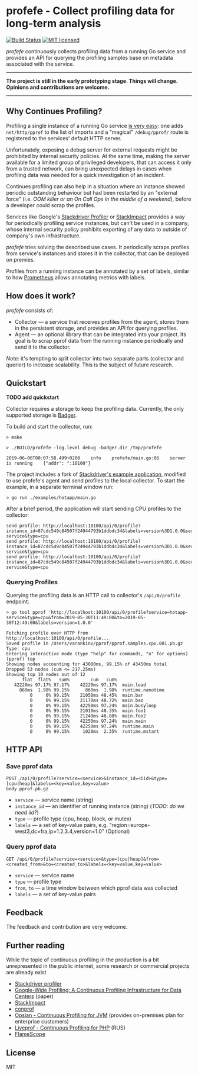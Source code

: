 # profefe - Collect profiling data for long-term analysis

[![Build Status](https://travis-ci.org/profefe/profefe.svg?branch=master)](https://travis-ci.org/profefe/profefe)
[![MIT licensed](https://img.shields.io/badge/license-MIT-blue.svg)](https://raw.githubusercontent.com/profefe/profefe/master/LICENSE)

*profefe* continuously collects profiling data from a running Go service and provides an API for querying
the profiling samples base on metadata associated with the service.

---

**The project is still in the early prototyping stage. Things will change. Opinions and contributions are welcome.**

---

## Why Continues Profiling?

Profiling a single instance of a running Go service [is very easy][1]: one adds `net/http/pprof` to the list of
imports and a "magical" `/debug/pprof/` route is registered to the services' default HTTP server.

Unfortunately, exposing a debug server for external requests might be prohibited by internal security policies.
At the same time, making the server available for a limited group of privileged developers, that can access it only
from a trusted network, can bring unexpected delays in cases when profiling data was needed for a quick investigation
of an incident.

Continues profiling can also help in a situation where an instance showed periodic outstanding behaviour but had
been restarted by an "external force" (i.e. *OOM killer or an On Call Ops in the middle of a weekend*), before
a developer could scrap the profiles.

Services like Google's [Stackdriver Profiler][2] or [StackImpact][3] provides a way for periodically profiling service
instances, but can't be used in a company, whose internal security policy prohibits exporting of any data
to outside of company's own infrastructure.

*profefe* tries solving the described use cases. It periodically scraps profiles from service's instances and stores
it in the collector, that can be deployed on premies.

Profiles from a running instance can be annotated by a set of labels, similar to how [Prometheus][4] allows
annotating metrics with labels.

## How does it work?

*profefe* consists of:

- Collector — a service that receives profiles from the agent, stores them in the persistent storage, and provides an API for querying profiles.
- Agent — an optional library that can be integrated into your project. Its goal is to scrap pprof data from the running instance periodically and send it to the collector.

*Note*: it's tempting to split collector into two separate parts (collector and querier) to inctease scalability. This
is the subject of future research.

## Quickstart

**TODO add quickstart**

Collector requires a storage to keep the profiling data. Currently, the only supported storage is [Badger](https://github.com/dgraph-io/badger).

To build and start the collector, run:

```
> make

> ./BUILD/profefe -log.level debug -badger.dir /tmp/profefe

2019-06-06T00:07:58.499+0200    info    profefe/main.go:86    server is running    {"addr": ":10100"}
```

The project includes a fork of [Stackdriver's example application][5], modified to use profefe's agent and send profiles
to the local collector.
To start the example, in a separate terminal window run:

```
> go run ./examples/hotapp/main.go
```

After a brief period, the application will start sending CPU profiles to the collector:

```
send profile: http://localhost:10100/api/0/profile?instance_id=87cdc549c84507f24944793b1ddbdc34&labels=version%3D1.0.0&service=hotapp-service&type=cpu
send profile: http://localhost:10100/api/0/profile?instance_id=87cdc549c84507f24944793b1ddbdc34&labels=version%3D1.0.0&service=hotapp-service&type=cpu
send profile: http://localhost:10100/api/0/profile?instance_id=87cdc549c84507f24944793b1ddbdc34&labels=version%3D1.0.0&service=hotapp-service&type=cpu
```

### Querying Profiles

Querying the profiling data is an HTTP call to collector's `/api/0/profile` endpoint:

```
> go tool pprof 'http://localhost:10100/api/0/profile?service=hotapp-service&type=cpu&from=2019-05-30T11:49:00&to=2019-05-30T12:49:00&labels=version=1.0.0'

Fetching profile over HTTP from http://localhost:10100/api/0/profile...
Saved profile in /Users/varankinv/pprof/pprof.samples.cpu.001.pb.gz
Type: cpu
Entering interactive mode (type "help" for commands, "o" for options)
(pprof) top
Showing nodes accounting for 43080ms, 99.15% of 43450ms total
Dropped 53 nodes (cum <= 217.25ms)
Showing top 10 nodes out of 12
      flat  flat%   sum%        cum   cum%
   42220ms 97.17% 97.17%    42220ms 97.17%  main.load
     860ms  1.98% 99.15%      860ms  1.98%  runtime.nanotime
         0     0% 99.15%    21050ms 48.45%  main.bar
         0     0% 99.15%    21170ms 48.72%  main.baz
         0     0% 99.15%    42250ms 97.24%  main.busyloop
         0     0% 99.15%    21010ms 48.35%  main.foo1
         0     0% 99.15%    21240ms 48.88%  main.foo2
         0     0% 99.15%    42250ms 97.24%  main.main
         0     0% 99.15%    42250ms 97.24%  runtime.main
         0     0% 99.15%     1020ms  2.35%  runtime.mstart
```

## HTTP API

### Save pprof data

```
POST /api/0/profile?service=<service>&instance_id=<iid>&type=[cpu|heap]&labels=<key=value,key=value>
body pprof.pb.gz
```

- `service` — service name (string)
- `instance_id` — an identifier of running instance (string) (*TODO: do we need iid?*)
- `type` — profile type (cpu, heap, block, or mutex)
- `labels` — a set of key-value pairs, e.g. "region=europe-west3,dc=fra,ip=1.2.3.4,version=1.0" (Optional)

### Query pprof data

```
GET /api/0/profile?service=<service>&type=[cpu|heap]&from=<created_from>&to=<created_to>&labels=<key=value,key=value>
```

- `service` — service name
- `type` — profile type
- `from`, `to` — a time window between which pprof data was collected
- `labels` — a set of key-value pairs

## Feedback

The feedback and contribution are very welcome.

## Further reading

While the topic of continuous profiling in the production is a bit unrepresented in the public internet, some
research or commercial projects are already exist

- [Stackdriver profiler][3]
- [Google-Wide Profiling: A Continuous Profiling Infrastructure for Data Centers](https://ai.google/research/pubs/pub36575) (paper)
- [StackImpact](https://stackimpact.com/docs/go-profiling/)
- [conprof](https://github.com/conprof/conprof)
- [Opsian - Continuous Profiling for JVM](https://opsian.com) (provides on-premises plan for enterprise customers)
- [Liveprof - Continuous Profiling for PHP](https://habr.com/ru/company/badoo/blog/436364/) (RUS)
- [FlameScope](https://github.com/Netflix/flamescope)

## License

MIT

[1]: https://github.com/golang/go/wiki/Performance
[2]: https://cloud.google.com/profiler/
[3]: https://stackimpact.com/
[4]: https://prometheus.io/
[5]: https://github.com/GoogleCloudPlatform/golang-samples/tree/master/profiler/hotapp
[pprof]:https://github.com/google/pprof/
